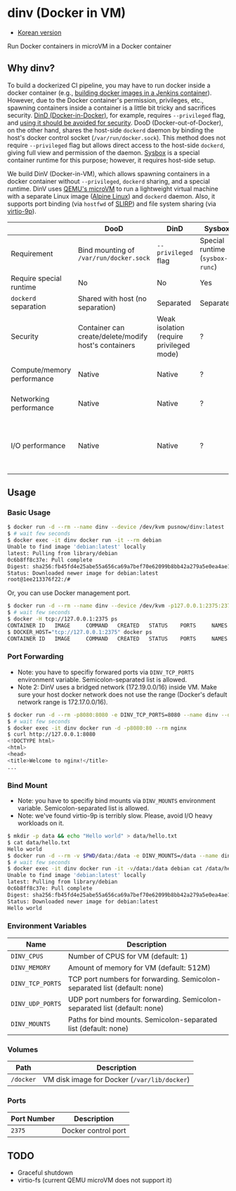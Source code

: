 # dinv (Docker in VM)

* [Korean version](https://www.pusnow.com/note/dinv/)

Run Docker containers in microVM in a Docker container

## Why dinv?

To build a dockerized CI pipeline, you may have to run docker inside a docker container (e.g., [building docker images in a Jenkins container](https://www.jenkins.io/doc/book/installing/docker/)).
However, due to the Docker container's permission, privileges, etc., spawning containers inside a container is a little bit tricky and sacrifices security.
[DinD (Docker-in-Docker)](https://jpetazzo.github.io/2015/09/03/do-not-use-docker-in-docker-for-ci/), for example, requires `--privileged` flag, and [using it should be avoided for security](https://docs.docker.com/engine/reference/commandline/run/#full-container-capabilities---privileged).
DooD (Docker-out-of-Docker), on the other hand, shares the host-side `dockerd` daemon by binding the host's docker control socket (`/var/run/docker.sock`).
This method does not require `--privileged` flag but allows direct access to the host-side `dockerd`, giving full view and permission of the daemon.
[Sysbox](https://github.com/nestybox/sysbox) is a special container runtime for this purpose; however, it requires host-side setup.

We build DinV (Docker-in-VM), which allows spawning containers in a docker container without `--privileged`, `dockerd` sharing, and a special runtime.
DinV uses [QEMU's microVM](https://qemu.readthedocs.io/en/latest/system/i386/microvm.html) to run a lightweight virtual machine with a separate Linux image ([Alpine Linux](https://www.alpinelinux.org)) and `dockerd` daemon.
Also, it supports port binding (via `hostfwd` of [SLIRP](https://wiki.qemu.org/Documentation/Networking#User_Networking_.28SLIRP.29)) and file system sharing (via [virtio-9p](https://wiki.qemu.org/Documentation/9psetup)).

|                            | DooD                                                 | DinD                                     | Sysbox                          | DinV                                                                                                                                                              |
|----------------------------|------------------------------------------------------|------------------------------------------|---------------------------------|-------------------------------------------------------------------------------------------------------------------------------------------------------------------|
| Requirement                | Bind mounting of `/var/run/docker.sock`              | `--privileged` flag                      | Special runtime (`sysbox-runc`) | KVM device option (`--device /dev/kvm`)                                                                                                                           |
| Require special runtime    | No                                                   | No                                       | Yes                             | No                                                                                                                                                                |
| `dockerd` separation       | Shared with host (no separation)                     | Separated                                | Separated                       | Separated                                                                                                                                                         |
| Security                   | Container can create/delete/modify host's containers | Weak isolation (require privileged mode) | ?                               | Strong isolation (VM isolation + unprivileged)                                                                                                                    |
| Compute/memory performance | Native                                               | Native                                   | ?                               | Near-native (VT-x accelerated)                                                                                                                                    |
| Networking performance     | Native                                               | Native                                   | ?                               | Poor (depends on [SLIRP](https://wiki.qemu.org/Documentation/Networking#User_Networking_.28SLIRP.29))                                                             |
| I/O performance            | Native                                               | Native                                   | ?                               | [Volumes](https://docs.docker.com/storage/volumes/): Near-native (`virtio-blk`) <br> Bind mounts: Poor ([virtio-9p](https://wiki.qemu.org/Documentation/9psetup)) |

## Usage

### Basic Usage

```bash
$ docker run -d --rm --name dinv --device /dev/kvm pusnow/dinv:latest
$ # wait few seconds
$ docker exec -it dinv docker run -it --rm debian
Unable to find image 'debian:latest' locally
latest: Pulling from library/debian
0c6b8ff8c37e: Pull complete 
Digest: sha256:fb45fd4e25abe55a656ca69a7bef70e62099b8bb42a279a5e0ea4ae1ab410e0d
Status: Downloaded newer image for debian:latest
root@1ee213376f22:/# 
```

Or, you can use Docker management port.

```bash
$ docker run -d --rm --name dinv --device /dev/kvm -p127.0.0.1:2375:2375 pusnow/dinv:latest
$ # wait few seconds
$ docker -H tcp://127.0.0.1:2375 ps
CONTAINER ID   IMAGE     COMMAND   CREATED   STATUS    PORTS     NAMES
$ DOCKER_HOST="tcp://127.0.0.1:2375" docker ps
CONTAINER ID   IMAGE     COMMAND   CREATED   STATUS    PORTS     NAMES
```

### Port Forwarding

* Note: you have to specifiy forwared ports via `DINV_TCP_PORTS` environment variable. Semicolon-separated list is allowed.
* Note 2: DinV uses a bridged network (172.19.0.0/16) inside VM. Make sure your host docker network does not use the range (Docker's default network range is 172.17.0.0/16).

```bash
$ docker run -d --rm -p8080:8080 -e DINV_TCP_PORTS=8080 --name dinv --device /dev/kvm pusnow/dinv:latest
$ # wait few seconds
$ docker exec -it dinv docker run -d -p8080:80 --rm nginx
$ curl http://127.0.0.1:8080
<!DOCTYPE html>
<html>
<head>
<title>Welcome to nginx!</title>
...
```

### Bind Mount

* Note: you have to specifiy bind mounts via `DINV_MOUNTS` environment variable. Semicolon-separated list is allowed.
* Note: we've found virtio-9p is terribly slow. Please, avoid I/O heavy workloads on it.

```bash
$ mkdir -p data && echo "Hello world" > data/hello.txt
$ cat data/hello.txt
Hello world
$ docker run -d --rm -v $PWD/data:/data -e DINV_MOUNTS=/data --name dinv --device /dev/kvm pusnow/dinv:latest
$ # wait few seconds
$ docker exec -it dinv docker run -it -v/data:/data debian cat /data/hello.txt
Unable to find image 'debian:latest' locally
latest: Pulling from library/debian
0c6b8ff8c37e: Pull complete 
Digest: sha256:fb45fd4e25abe55a656ca69a7bef70e62099b8bb42a279a5e0ea4ae1ab410e0d
Status: Downloaded newer image for debian:latest
Hello world
```

### Environment Variables

| Name             | Description                                                               |
|------------------|---------------------------------------------------------------------------|
| `DINV_CPUS`      | Number of CPUS for VM (default: 1)                                        |
| `DINV_MEMORY`    | Amount of memory for VM (default: 512M)                                   |
| `DINV_TCP_PORTS` | TCP port numbers for forwarding. Semicolon-separated list (default: none) |
| `DINV_UDP_PORTS` | UDP port numbers for forwarding. Semicolon-separated list (default: none) |
| `DINV_MOUNTS`    | Paths for bind mounts. Semicolon-separated list (default: none)           |

### Volumes

| Path      | Description                                  |
|-----------|----------------------------------------------|
| `/docker` | VM disk image for Docker (`/var/lib/docker`) |

### Ports

| Port Number | Description         |
|-------------|---------------------|
| `2375`      | Docker control port |

## TODO

* Graceful shutdown
* virtio-fs (current QEMU microVM does not support it)
